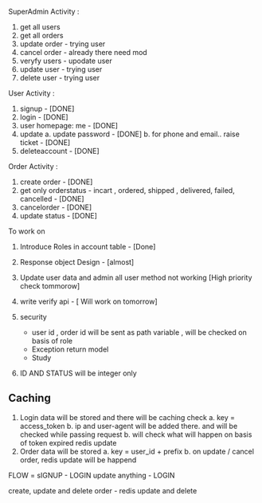 
SuperAdmin Activity :
1. get all users
2. get all orders
3. update order - trying user
4. cancel order - already there need mod
4. veryfy users - upodate user
5. update user  - trying user
5. delete user - trying user



User Activity :
1. signup - [DONE]
2. login - [DONE]
3. user homepage: me - [DONE]
3. update
    a. update password - [DONE]
    b. for phone and email.. raise ticket - [DONE]
4. deleteaccount - [DONE]



Order Activity :
1. create order  - [DONE]
2. get only orderstatus - incart , ordered, shipped , delivered, failed, cancelled - [DONE] 
3. cancelorder  - [DONE] 
4. update status - [DONE] 


To work on



1. Introduce Roles in account table - [Done]
2. Response object Design - [almost]
3. Update user data and admin all user method not working [High priority check tommorow]

4. write verify api - [ Will work on tomorrow]
5. security 
    - user id , order id will be sent as path variable , will be checked on basis of role
    - Exception return model
    - Study



1. ID AND STATUS will be integer only



Caching
------------------
1. Login data will be stored and there will be caching check
    a. key =  access_token
    b. ip and user-agent will be added there. and will be checked while passing request
    b. will check what will happen on basis of token expired
        redis update
2. Order data will be stored
    a. key = user_id + prefix
    b. on update / cancel order, redis update will be happend










FLOW =
sIGNUP - LOGIN 
update anything - LOGIN

create, update and delete order - redis update and delete


